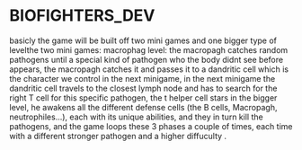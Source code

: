# BIOFIGHTERS_DEV

basicly the game will be built off two mini games and one bigger type of levelthe two mini games: macrophag level: the macropagh catches random pathogens until a special kind of pathogen who the body didnt see before appears, the macropagh catches it and passes it to a dandritic cell which is the character we control in the next minigame, in the next minigame the dandritic cell travels to the closest lymph node and has to search for the right T cell for this specific pathogen, the t helper cell stars in the bigger level, he awakens all the different defense cells (the B cells, Macropagh, neutrophiles...), each with its unique abilities, and they in turn kill the pathogens, and the game loops these 3 phases a couple of times, each time with a different stronger pathogen and a higher diffuculty
.